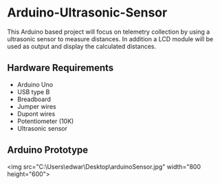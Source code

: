 # Arduino-Ultrasonic-Sensor

This Arduino based project will focus on telemetry collection by using a ultrasonic sensor to measure distances.
In addition a LCD module will  be used as output and display the calculated distances.

## Hardware Requirements

- Arduino Uno
- USB type B
- Breadboard
- Jumper wires
- Dupont wires
- Potentiometer (10K)
- Ultrasonic sensor

## Arduino Prototype

<img src="C:\Users\edwar\Desktop\arduinoSensor.jpg" width="800 height="600">



